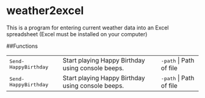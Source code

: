 # weather2excel
This is a program for entering current weather data into an 
Excel spreadsheet (Excel must be installed on your computer)

##Functions

<table> 
  <tr>
    <td><tt>Send-HappyBirthday</tt></td>
	<td>Start playing Happy Birthday using console beeps.</td>
	   <td><tt>-path</tt> | Path of file</td>
  </tr>
  <tr>
    <td><tt>Send-HappyBirthday</tt></td>
	<td>Start playing Happy Birthday using console beeps.</td>
	   <td><tt>-path</tt> | Path of file</td>
  </tr>
</table>
